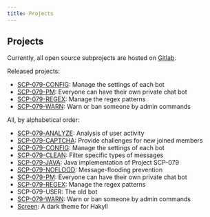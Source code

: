 ```yaml
---
title: Projects
---
```


## Projects

Currently, all open source subprojects are hosted on 
<a href="https://gitlab.com/scp-079" target="_blank">Gitlab</a>.

Released projects:

- <a href="https://gitlab.com/scp-079/scp-079-config" target="_blank">SCP-079-CONFIG</a>: 
Manage the settings of each bot
- <a href="https://gitlab.com/scp-079/scp-079-pm" target="_blank">SCP-079-PM</a>: 
Everyone can have their own private chat bot
- <a href="https://gitlab.com/scp-079/scp-079-regex" target="_blank">SCP-079-REGEX</a>: 
Manage the regex patterns
- <a href="https://gitlab.com/scp-079/scp-079-warn" target="_blank">SCP-079-WARN</a>: 
Warn or ban someone by admin commands

All, by alphabetical order:

- <a href="https://gitlab.com/scp-079/scp-079-analyze" target="_blank">SCP-079-ANALYZE</a>: 
Analysis of user activity
- <a href="https://gitlab.com/scp-079/scp-079-captcha" target="_blank">SCP-079-CAPTCHA</a>: 
Provide challenges for new joined members
- <a href="https://gitlab.com/scp-079/scp-079-config" target="_blank">SCP-079-CONFIG</a>: 
Manage the settings of each bot
- <a href="https://gitlab.com/scp-079/scp-079-clean" target="_blank">SCP-079-CLEAN</a>: 
Filter specific types of messages
- <a href="https://gitlab.com/scp-079/scp-079-java" target="_blank">SCP-079-JAVA</a>: 
Java implementation of Project SCP-079
- <a href="https://gitlab.com/scp-079/scp-079-noflood" target="_blank">SCP-079-NOFLOOD</a>: 
Message-flooding prevention
- <a href="https://gitlab.com/scp-079/scp-079-pm" target="_blank">SCP-079-PM</a>: 
Everyone can have their own private chat bot
- <a href="https://gitlab.com/scp-079/scp-079-regex" target="_blank">SCP-079-REGEX</a>: 
Manage the regex patterns
- <a class="no" target="_blank">SCP-079-USER</a>: 
The old bot
- <a href="https://gitlab.com/scp-079/scp-079-warn" target="_blank">SCP-079-WARN</a>: 
Warn or ban someone by admin commands
- <a href="https://gitlab.com/scp-079/scp-079.gitlab.io" target="_blank">Screen</a>: 
A dark theme for Hakyll

<audio src="/audio/page/projects.ogg" autoplay></audio>
<audio id="no_button" src="/audio/button/no.ogg"/>
<audio id="no_click" src="/audio/button/no_click.ogg"/>
